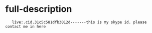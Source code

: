 # full-description
       live:.cid.31c5c581dfb3012d-------this is my skype id. please contact me in here
